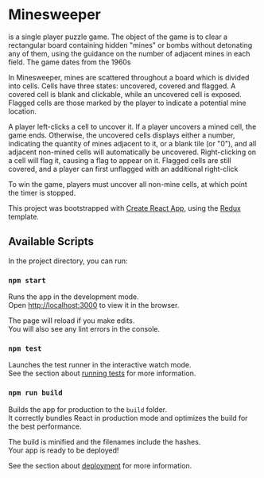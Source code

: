 # Minesweeper

is a single player puzzle game. The object of the game is to clear a rectangular board containing hidden "mines" or bombs without detonating any of them, using the guidance on the number of adjacent mines in each field. The game dates from the 1960s

In Minesweeper, mines are scattered throughout a board which is divided into cells. Cells have three states: uncovered, covered and flagged. A covered cell is blank and clickable, while an uncovered cell is exposed. Flagged cells are those marked by the player to indicate a potential mine location.

A player left-clicks a cell to uncover it. If a player uncovers a mined cell, the game ends. Otherwise, the uncovered cells displays either a number, indicating the quantity of mines adjacent to it, or a blank tile (or "0"), and all adjacent non-mined cells will automatically be uncovered. Right-clicking on a cell will flag it, causing a flag to appear on it. Flagged cells are still covered, and a player can first unflagged with an additional right-click 

To win the game, players must uncover all non-mine cells, at which point the timer is stopped.

This project was bootstrapped with [Create React App](https://github.com/facebook/create-react-app), using the [Redux](https://redux.js.org/) template.

## Available Scripts

In the project directory, you can run:

### `npm start`

Runs the app in the development mode.<br />
Open [http://localhost:3000](http://localhost:3000) to view it in the browser.

The page will reload if you make edits.<br />
You will also see any lint errors in the console.

### `npm test`

Launches the test runner in the interactive watch mode.<br />
See the section about [running tests](https://facebook.github.io/create-react-app/docs/running-tests) for more information.

### `npm run build`

Builds the app for production to the `build` folder.<br />
It correctly bundles React in production mode and optimizes the build for the best performance.

The build is minified and the filenames include the hashes.<br />
Your app is ready to be deployed!

See the section about [deployment](https://facebook.github.io/create-react-app/docs/deployment) for more information.
